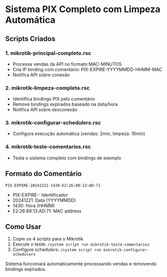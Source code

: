 # Sistema PIX Completo com Limpeza Automática

## Scripts Criados

### 1. mikrotik-principal-completo.rsc
- Processa vendas da API no formato MAC-MINUTOS
- Cria IP binding com comentário: PIX-EXPIRE-YYYYMMDD-HHMM-MAC
- Notifica API sobre conexão

### 2. mikrotik-limpeza-completa.rsc  
- Identifica bindings PIX pelo comentário
- Remove bindings expirados baseado na data/hora
- Notifica API sobre desconexão

### 3. mikrotik-configurar-schedulers.rsc
- Configura execução automática (vendas: 2min, limpeza: 10min)

### 4. mikrotik-teste-comentarios.rsc
- Testa o sistema completo com bindings de exemplo

## Formato do Comentário

`PIX-EXPIRE-20241221-1430-E2:26:89:13:AD:71`

- PIX-EXPIRE-: Identificador
- 20241221: Data (YYYYMMDD) 
- 1430: Hora (HHMM)
- E2:26:89:13:AD:71: MAC address

## Como Usar

1. Copie os 4 scripts para o Mikrotik
2. Execute o teste: `/system script run mikrotik-teste-comentarios`
3. Configure schedulers: `/system script run mikrotik-configurar-schedulers`

Sistema funcionará automaticamente processando vendas e removendo bindings expirados. 